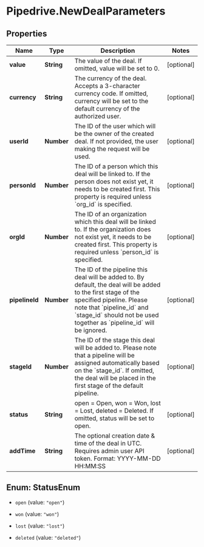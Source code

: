 # Pipedrive.NewDealParameters

## Properties

Name | Type | Description | Notes
------------ | ------------- | ------------- | -------------
**value** | **String** | The value of the deal. If omitted, value will be set to 0. | [optional] 
**currency** | **String** | The currency of the deal. Accepts a 3-character currency code. If omitted, currency will be set to the default currency of the authorized user. | [optional] 
**userId** | **Number** | The ID of the user which will be the owner of the created deal. If not provided, the user making the request will be used. | [optional] 
**personId** | **Number** | The ID of a person which this deal will be linked to. If the person does not exist yet, it needs to be created first. This property is required unless &#x60;org_id&#x60; is specified. | [optional] 
**orgId** | **Number** | The ID of an organization which this deal will be linked to. If the organization does not exist yet, it needs to be created first. This property is required unless &#x60;person_id&#x60; is specified. | [optional] 
**pipelineId** | **Number** | The ID of the pipeline this deal will be added to. By default, the deal will be added to the first stage of the specified pipeline. Please note that &#x60;pipeline_id&#x60; and &#x60;stage_id&#x60; should not be used together as &#x60;pipeline_id&#x60; will be ignored. | [optional] 
**stageId** | **Number** | The ID of the stage this deal will be added to. Please note that a pipeline will be assigned automatically based on the &#x60;stage_id&#x60;. If omitted, the deal will be placed in the first stage of the default pipeline. | [optional] 
**status** | **String** | open &#x3D; Open, won &#x3D; Won, lost &#x3D; Lost, deleted &#x3D; Deleted. If omitted, status will be set to open. | [optional] 
**addTime** | **String** | The optional creation date &amp; time of the deal in UTC. Requires admin user API token. Format: YYYY-MM-DD HH:MM:SS | [optional] 



## Enum: StatusEnum


* `open` (value: `"open"`)

* `won` (value: `"won"`)

* `lost` (value: `"lost"`)

* `deleted` (value: `"deleted"`)




